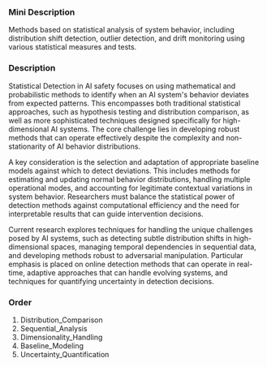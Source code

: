 ### Mini Description

Methods based on statistical analysis of system behavior, including distribution shift detection, outlier detection, and drift monitoring using various statistical measures and tests.

### Description

Statistical Detection in AI safety focuses on using mathematical and probabilistic methods to identify when an AI system's behavior deviates from expected patterns. This encompasses both traditional statistical approaches, such as hypothesis testing and distribution comparison, as well as more sophisticated techniques designed specifically for high-dimensional AI systems. The core challenge lies in developing robust methods that can operate effectively despite the complexity and non-stationarity of AI behavior distributions.

A key consideration is the selection and adaptation of appropriate baseline models against which to detect deviations. This includes methods for estimating and updating normal behavior distributions, handling multiple operational modes, and accounting for legitimate contextual variations in system behavior. Researchers must balance the statistical power of detection methods against computational efficiency and the need for interpretable results that can guide intervention decisions.

Current research explores techniques for handling the unique challenges posed by AI systems, such as detecting subtle distribution shifts in high-dimensional spaces, managing temporal dependencies in sequential data, and developing methods robust to adversarial manipulation. Particular emphasis is placed on online detection methods that can operate in real-time, adaptive approaches that can handle evolving systems, and techniques for quantifying uncertainty in detection decisions.

### Order

1. Distribution_Comparison
2. Sequential_Analysis
3. Dimensionality_Handling
4. Baseline_Modeling
5. Uncertainty_Quantification
